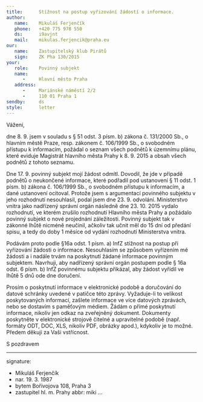 ```yaml
---
title:      Stížnost na postup vyřizování žádostí o informace.
author:
   name:    Mikuláš Ferjenčík
   phone:   +420 775 978 550
   ds:      i9avjnt
   mail:    mikulas.ferjencik@praha.eu
our:
   name:    Zastupitelský klub Pirátů
   sign:    ZK Pha 130/2015
your:
   role:    Povinný subjekt
   name:    
      -     Hlavní město Praha
   address:
      -     Mariánské náměstí 2/2
      -     110 01 Praha 1
sendby:     ds
style:      letter
---
```


Vážení,

dne 8. 9. jsem v souladu s § 51 odst. 3 písm. b) zákona č. 131/2000 Sb., o hlavním městě Praze, resp. zákonem č. 106/1999 Sb., o svobodném přístupu k informacím, požádal o seznam všech podnětů k územnímu plánu, které eviduje Magistrát hlavního města Prahy k 8. 9. 2015 a obsah všech podnětů z tohoto seznamu. 

Dne 17. 9. povinný subjekt mojí žádost odmítl. Dovodil, že jde v případě podnětů o neukončené informace, které podřadil pod ustanovení § 11 odst. 1 písm. b) zákona č. 106/1999 Sb., o svobodném přístupu k informacím, a dané ustanovení ocitoval. Protože jsem s argumentací povinného subjektu v jeho rozhodnutí nesouhlasil, podal jsem dne 23. 9. odvolání. Ministerstvo vnitra jako nadřízený správní orgán následně dne 23. 10. 2015 vydalo rozhodnutí, ve kterém zrušilo rozhodnutí Hlavního města Prahy a požádalo povinný subjekt o nové projednání záležitosti. Povinný subjekt tak v zákonné lhůtě nicméně neučinil, ačkoliv tak učnit měl do 15 dní od předání spisu, a tedy do doby 1 měsíce od vydání rozhodnutí Ministerstva vnitra. 

Podávám proto podle §16a odst. 1 písm. a) InfZ stížnost na postup při vyřizování žádosti o informace. Nesouhlasím se způsobem vyřízením mé žádosti a i nadále trvám na poskytnutí žádané informace povinným subjektem. Navrhuji, aby nadřízený správní orgán postupem podle § 16a odst. 6 písm. b) InfZ povinnému subjektu přikázal, aby žádost vyřídil ve lhůtě 5 dnů ode dne doručení.

Prosím o poskytnutí informace v elektronické podobě a doručování do datové schránky uvedené v patičce této zprávy. Vyžaduje-li to velikost poskytovaných informací, zašlete informace ve více datových zprávách, nebo se dostavím s paměťovým médiem. Žádám o přímé poskytnutí informace, nikoliv jen odkaz na zveřejněný dokument. Dokumenty poskytněte v elektronické strojově čitelné a upravitelné podobě (např. formáty ODT, DOC, XLS, nikoliv PDF, obrázky apod.), kdykoliv je to možné. Předem děkuji za Vaši vstřícnost. 

S pozdravem

---
signature:
  - Mikuláš Ferjenčík
  - nar. 19. 3. 1987
  - bytem Bořivojova 108, Praha 3
  - zastupitel hl. m. Prahy
abbr:       miki
...
